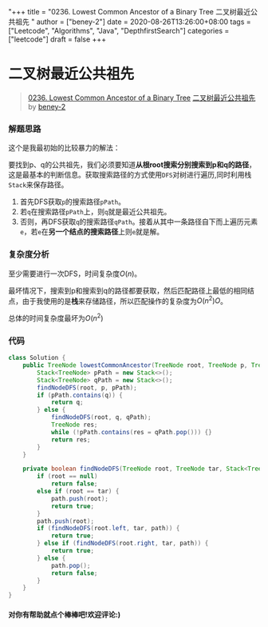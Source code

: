 "+++
title = "0236. Lowest Common Ancestor of a Binary Tree 二叉树最近公共祖先 "
author = ["beney-2"]
date = 2020-08-26T13:26:00+08:00
tags = ["Leetcode", "Algorithms", "Java", "DepthfirstSearch"]
categories = ["leetcode"]
draft = false
+++

# 二叉树最近公共祖先

> [0236. Lowest Common Ancestor of a Binary Tree](https://leetcode-cn.com/problems/lowest-common-ancestor-of-a-binary-tree/)
> [二叉树最近公共祖先](https://leetcode-cn.com/problems/lowest-common-ancestor-of-a-binary-tree/solution/er-cha-shu-zui-jin-gong-gong-zu-xian-by-beney-2/) by [beney-2](https://leetcode-cn.com/u/beney-2/)

### 解题思路
这个是我最初始的比较暴力的解法：

要找到p、q的公共祖先，我们必须要知道**从根root搜索分别搜索到p和q的路径**，这是最基本的判断信息。获取搜索路径的方式使用`DFS`对树进行遍历,同时利用栈`Stack`来保存路径。

1. 首先DFS获取`p`的搜索路径`pPath`。
2. 若`q`在搜索路径`pPath`上，则`q`就是最近公共祖先。
3. 否则，再DFS获取`q`的搜索路径`qPath`。接着从其中一条路径自下而上遍历元素`e`，若`e`在**另一个结点的搜索路径**上则`e`就是解。

### 复杂度分析
至少需要进行一次DFS，时间复杂度$O(n)$。

最坏情况下，搜索到p和搜索到q的路径都要获取，然后匹配路径上最低的相同结点，由于我使用的是**栈**来存储路径，所以匹配操作的复杂度为$O(n^2)O$。

总体的时间复杂度最坏为$O(n^2)$

### 代码

```java
class Solution {
    public TreeNode lowestCommonAncestor(TreeNode root, TreeNode p, TreeNode q) {
        Stack<TreeNode> pPath = new Stack<>();
        Stack<TreeNode> qPath = new Stack<>();
        findNodeDFS(root, p, pPath);
        if (pPath.contains(q)) {
            return q;
        } else {
            findNodeDFS(root, q, qPath);
            TreeNode res;
            while (!pPath.contains(res = qPath.pop())) {}
            return res;
        }
    }

    private boolean findNodeDFS(TreeNode root, TreeNode tar, Stack<TreeNode> path) {
        if (root == null)
            return false;
        else if (root == tar) { 
            path.push(root);
            return true; 
        }
        path.push(root);
        if (findNodeDFS(root.left, tar, path)) {
            return true;
        } else if (findNodeDFS(root.right, tar, path)) {
            return true;
        } else {
            path.pop();
            return false;
        }
    }
}
```

#### 对你有帮助就点个棒棒吧!欢迎评论:)